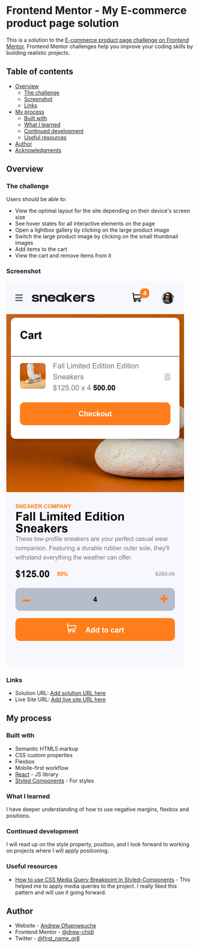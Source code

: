 # Frontend Mentor - My E-commerce product page solution

This is a solution to the [E-commerce product page challenge on Frontend Mentor](https://www.frontendmentor.io/challenges/ecommerce-product-page-UPsZ9MJp6). Frontend Mentor challenges help you improve your coding skills by building realistic projects.

## Table of contents

- [Overview](#overview)
  - [The challenge](#the-challenge)
  - [Screenshot](#screenshot)
  - [Links](#links)
- [My process](#my-process)
  - [Built with](#built-with)
  - [What I learned](#what-i-learned)
  - [Continued development](#continued-development)
  - [Useful resources](#useful-resources)
- [Author](#author)
- [Acknowledgments](#acknowledgments)

## Overview

### The challenge

Users should be able to:

- View the optimal layout for the site depending on their device's screen size
- See hover states for all interactive elements on the page
- Open a lightbox gallery by clicking on the large product image
- Switch the large product image by clicking on the small thumbnail images
- Add items to the cart
- View the cart and remove items from it

### Screenshot

![](./public/ecommerce_product_page.png)

### Links

- Solution URL: [Add solution URL here](https://github.com/drew-chidi/ecommerce-product-page)
- Live Site URL: [Add live site URL here](https://ecommerce-product-page-drew.netlify.app/)

## My process

### Built with

- Semantic HTML5 markup
- CSS custom properties
- Flexbox
- Mobile-first workflow
- [React](https://reactjs.org/) - JS library
- [Styled Components](https://styled-components.com/) - For styles

### What I learned

I have deeper understanding of how to use negative margins, flexbox and positions.

### Continued development

I will read up on the style property, position, and I look forward to working on projects where I will apply positioning.

### Useful resources

- [How to use CSS Media Query Breakpoint in Styled-Components](https://dev.to/cagatayunal/how-to-use-css-media-query-breakpoint-in-styled-components-9of) - This helped me to apply media queries to the project. I really liked this pattern and will use it going forward.

## Author

- Website - [Andrew Ofuenweuche](https://drew-portfolio.netlify.app/)
- Frontend Mentor - [@drew-chidi](https://www.frontendmentor.io/profile/drew-chidi)
- Twitter - [@first_name_gr8](https://www.twitter.com/first_name_gr8)

